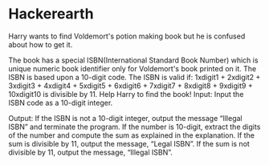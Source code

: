 # Hackerearth
Harry wants to find Voldemort's potion making book but he is confused about how to get it.

The book has a special ISBN(International Standard Book Number) which is  unique numeric book identifier only for Voldemort's book printed on it. The ISBN is based upon a 10-digit code. The ISBN is valid if:
1xdigit1 + 2xdigit2 + 3xdigit3 + 4xdigit4 + 5xdigit5 + 6xdigit6 + 7xdigit7 + 8xdigit8 + 9xdigit9 + 10xdigit10 is divisible by 11.
Help Harry to find the book!
Input:
 Input the ISBN code as a 10-digit integer.

Output:
If the ISBN is not a 10-digit integer, output the message “Illegal ISBN” and terminate the program.
If the number is 10-digit, extract the digits of the number and compute the sum as explained in the explanation.
If the sum is divisible by 11, output the message, “Legal ISBN”. If the sum is not divisible by 11, output the message, “Illegal ISBN”.
